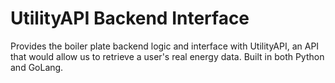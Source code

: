 # UtilityAPI Backend Interface
Provides the boiler plate backend logic and interface with UtilityAPI, an API that would allow us to retrieve a user's real energy data. 
Built in both Python and GoLang.

